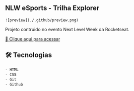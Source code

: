## NLW eSports - Trilha Explorer

    ![preview](./.github/preview.png)

Projeto contruido no evento Next Level Week da Rocketseat.

[🔗 Clique aqui para acessar](https://triskelion1.github.io/NLW-eSports2/)

## 🛠️ Tecnologias

    - HTML
    - CSS
    - Git
    - Github